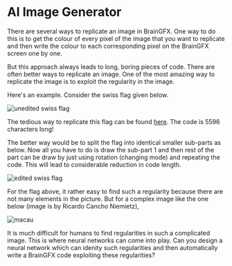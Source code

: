 # AI Image Generator

There are several ways to replicate an image in BrainGFX. One way to do this is to get the colour of every pixel of the image that you want to replicate and then write the colour to each corresponding pixel on the BrainGFX screen one by one.

But this approach always leads to long, boring pieces of code. There are often better ways to replicate an image. One of the most amazing way to replicate the image is to exploit the regularity in the image.

Here's an example. Consider the swiss flag given below.

![unedited swiss flag](https://raw.githubusercontent.com/inversioncc/BrainGFX/master/samples/image_files/swiss_flag.png)

The tedious way to replicate this flag can be found [here](https://github.com/inversioncc/BrainGFX/blob/master/samples/swiss_flag.md). The code is 5596 characters long!

The better way would be to split the flag into identical smaller sub-parts as below. Now all you have to do is draw the sub-part 1 and then rest of the part can be draw by just using rotation (changing mode) and repeating the code. This will lead to considerable reduction in code length.

![edited swiss flag](https://raw.githubusercontent.com/inversioncc/BrainGFX/master/samples/image_files/ai_image_gen_swiss_flag.png)

For the flag above, it rather easy to find such a regularity because there are not many elements in the picture. But for a complex image like the one below (image is by Ricardo Cancho Niemietz),

![macau](https://upload.wikimedia.org/wikipedia/commons/3/3b/RGB_3bits_palette_sample_image.png)

It is much difficult for humans to find regularities in such a complicated image. This is where neural networks can come into play. Can you design a neural network which can idenity such regularities and then automatically write a BrainGFX code exploiting these regularities?
